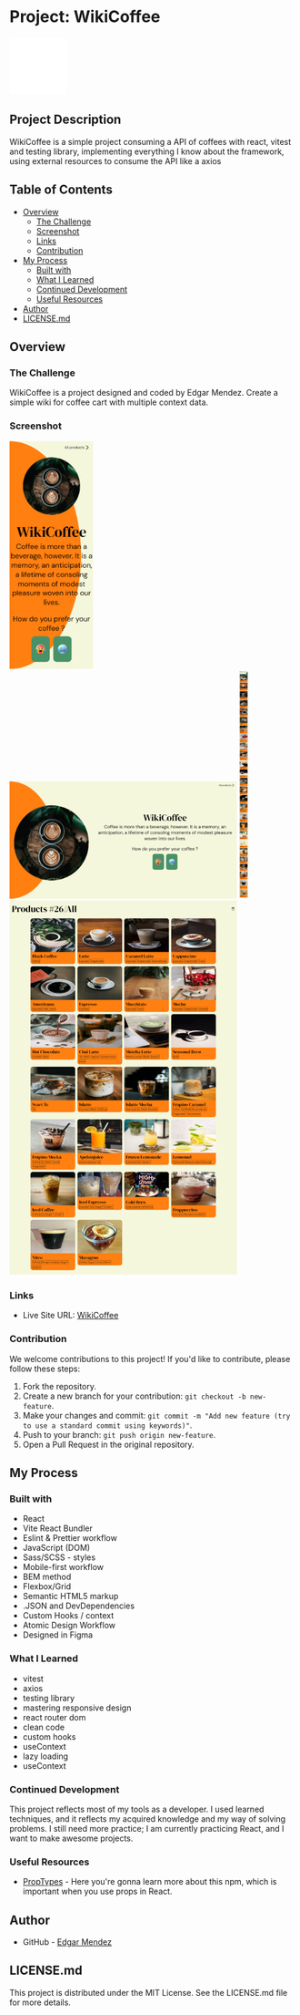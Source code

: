 # Project: WikiCoffee

<img src="/public/EM-2.png" alt="Logo" width="100">

## Project Description

WikiCoffee is a simple project consuming a API of coffees with react, vitest and testing library, implementing everything I know about the framework, using external resources to consume the API like a axios

## Table of Contents
 
- [Overview](#overview)
  - [The Challenge](#the-challenge)
  - [Screenshot](#screenshot)
  - [Links](#links)
  - [Contribution](#contribution)
- [My Process](#my-process)
  - [Built with](#built-with)
  - [What I Learned](#what-i-learned)
  - [Continued Development](#continued-development)
  - [Useful Resources](#useful-resources)
- [Author](#author)
- [LICENSE.md](#licensemd)

## Overview

### The Challenge

WikiCoffee is a project designed and coded by Edgar Mendez. Create a simple wiki for coffee cart with multiple context data.

### Screenshot

<img src="/public/design/homeMobile.png" alt="HomeMobile" height="400">
<img src="/public/design/homeDesktop.png" alt="HomeDesktop" width="400">
<img src="/public/design/productsMobile.png" alt="productsMobile" height="400">
<img src="/public/design/productsDesktop.png" alt="productsDesktop" width="400">


### Links

- Live Site URL: [WikiCoffee](https://preeminent-clafoutis-155b8c.netlify.app/)

### Contribution

We welcome contributions to this project! If you'd like to contribute, please follow these steps:

1. Fork the repository.
2. Create a new branch for your contribution: `git checkout -b new-feature`.
3. Make your changes and commit: `git commit -m "Add new feature (try to use a standard commit using keywords)"`.
4. Push to your branch: `git push origin new-feature`.
5. Open a Pull Request in the original repository.

## My Process

### Built with

- React
- Vite React Bundler
- Eslint & Prettier workflow
- JavaScript (DOM)
- Sass/SCSS - styles
- Mobile-first workflow
- BEM method
- Flexbox/Grid
- Semantic HTML5 markup
- .JSON and DevDependencies
- Custom Hooks / context 
- Atomic Design Workflow
- Designed in Figma

### What I Learned

- vitest
- axios
- testing library
- mastering responsive design
- react router dom
- clean code
- custom hooks
- useContext
- lazy loading
- useContext

### Continued Development

This project reflects most of my tools as a developer. I used learned techniques, and it reflects my acquired knowledge and my way of solving problems. I still need more practice; I am currently practicing React, and I want to make awesome projects.

### Useful Resources

- [PropTypes](https://www.npmjs.com/package/prop-types) - Here you're gonna learn more about this npm, which is important when you use props in React.

## Author

- GitHub - [Edgar Mendez](https://github.com/R3ptarGreen)

## LICENSE.md

This project is distributed under the MIT License. See the LICENSE.md file for more details.


